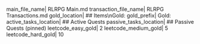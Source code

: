 main_file_name| RLRPG Main.md
transaction_file_name| RLRPG Transactions.md
gold_location| ## Items\nGold: 
gold_prefix| Gold: 
active_tasks_location| ## Active Quests
passive_tasks_location| ## Passive Quests (pinned)
leetcode_easy_gold| 2
leetcode_medium_gold| 5
leetcode_hard_gold| 10